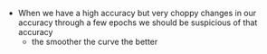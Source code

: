 * When we have a high accuracy but very choppy changes in our accuracy through a few epochs we should be suspicious of that accuracy
	* the smoother the curve the better



